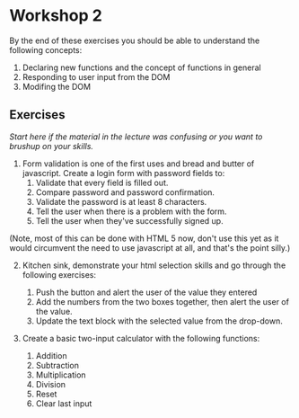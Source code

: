 # Workshop 2

By the end of these exercises you should be able to understand the following concepts:

1. Declaring new functions and the concept of functions in general
2. Responding to user input from the DOM
3. Modifing the DOM

## Exercises
*Start here if the material in the lecture was confusing or you want to brushup on your skills.*

1. Form validation is one of the first uses and bread and butter of javascript.  Create a login form with password fields to:
	1. Validate that every field is filled out.
	2. Compare password and password confirmation.
	3. Validate the password is at least 8 characters.
	4. Tell the user when there is a problem with the form.
	5. Tell the user when they've successfully signed up.

(Note, most of this can be done with HTML 5 now, don't use this yet as it would circumvent the need to use javascript at all, and that's the point silly.)

2. Kitchen sink, demonstrate your html selection skills and go through the following exercises:
	1. Push the button and alert the user of the value they entered
	2. Add the numbers from the two boxes together, then alert the user of the value.
	3. Update the text block with the selected value from the drop-down.

3. Create a basic two-input calculator with the following functions:
	1. Addition
	2. Subtraction
	3. Multiplication
	4. Division
	5. Reset
	6. Clear last input
